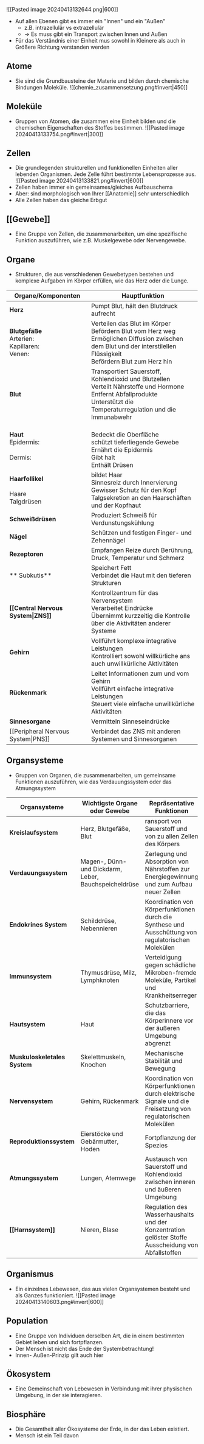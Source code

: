 ![[Pasted image 20240413132644.png|600]]
- Auf allen Ebenen gibt es immer ein "Innen" und ein "Außen"
	- z.B. intrazellulär vs extrazellulär
	- -> Es muss gibt ein Transport zwischen Innen und Außen
- Für das Verständnis einer Einheit mus sowohl in Kleinere als auch in Größere Richtung verstanden werden
## Atome
- Sie sind die Grundbausteine der Materie und bilden durch chemische Bindungen Moleküle.
![[chemie_zusammensetzung.png#invert|450]]
## Moleküle
- Gruppen von Atomen, die zusammen eine Einheit bilden und die chemischen Eigenschaften des Stoffes bestimmen.
![[Pasted image 20240413133754.png#invert|300]]
## Zellen
- Die grundlegenden strukturellen und funktionellen Einheiten aller lebenden Organismen. Jede Zelle führt bestimmte Lebensprozesse aus.
![[Pasted image 20240413133821.png#invert|600]]
- Zellen haben immer ein gemeinsames/gleiches Aufbauschema
- Aber: sind morphologisch von Ihrer [[Anatomie]] sehr unterschiedlich
- Alle Zellen haben das gleiche Erbgut
## [[Gewebe]]
- Eine Gruppe von Zellen, die zusammenarbeiten, um eine spezifische Funktion auszuführen, wie z.B. Muskelgewebe oder Nervengewebe.
## Organe
- Strukturen, die aus verschiedenen Gewebetypen bestehen und komplexe Aufgaben im Körper erfüllen, wie das Herz oder die Lunge.

| Organe/Komponenten                                    | Hauptfunktion                                                                                                                                                                   |
| ----------------------------------------------------- | ------------------------------------------------------------------------------------------------------------------------------------------------------------------------------- |
| **Herz**                                              | Pumpt Blut, hält den Blutdruck aufrecht                                                                                                                                         |
| **Blutgefäße**<br>Arterien: <br>Kapillaren:<br>Venen: | Verteilen das Blut im Körper <br>Befördern Blut vom Herz weg<br>Ermöglichen Diffusion zwischen dem Blut und der interstilellen Flüssigkeit<br>Befördern Blut zum Herz hin       |
| **Blut**                                              | Transportiert Sauerstoff, Kohlendioxid und Blutzellen<br>Verteilt Nährstoffe und Hormone<br>Entfernt Abfallprodukte<br>Unterstützt die Temperaturregulation und die Immunabwehr |
| **Haut**<br>Epidermis:<br><br>Dermis:                 | <br>Bedeckt die Oberfläche<br>schützt tieferliegende Gewebe<br>Ernährt die Epidermis<br>Gibt halt<br>Enthält Drüsen                                                             |
| **Haarfollikel**<br><br>Haare<br>Talgdrüsen           | bildet Haar<br>Sinnesreiz durch Innervierung<br>Gewisser Schutz für den Kopf<br>Talgsekretion an den Haarschäften und der Kopfhaut                                              |
| **Schweißdrüsen**                                     | Produziert Schweiß für Verdunstungskühlung                                                                                                                                      |
| **Nägel**                                             | Schützen und festigen Finger- und Zehennägel                                                                                                                                    |
| **Rezeptoren**                                        | Empfangen Reize durch Berührung, Druck, Temperatur und Schmerz                                                                                                                  |
| ** Subkutis**                                         | Speichert Fett<br>Verbindet die Haut mit den tieferen Strukturen                                                                                                                |
| **[[Central Nervous System\|ZNS]]**                   | Kontrollzentrum für das Nervensystem<br>Verarbeitet Eindrücke<br>Übernimmt kurzzeitig die Kontrolle über die Aktivitäten anderer Systeme                                        |
| **Gehirn**                                            | Vollführt komplexe integrative Leistungen<br>Kontrolliert sowohl willkürliche ans auch unwillkürliche Aktivitäten                                                               |
| **Rückenmark**                                        | Leitet Informationen zum und vom Gehirn<br>Vollführt einfache integrative Leistungen <br>Steuert viele einfache unwillkürliche Aktivitäten                                      |
| **Sinnesorgane**                                      | Vermitteln Sinneseindrücke                                                                                                                                                      |
| [[Peripheral Nervous System\|PNS]]                    | Verbindet das ZNS mit anderen Systemen und Sinnesorganen                                                                                                                        |
## Organsysteme
- Gruppen von Organen, die zusammenarbeiten, um gemeinsame Funktionen auszuführen, wie das Verdauungssystem oder das Atmungssystem

| Organsysteme                 | Wichtigste Organe oder Gewebe                         | Repräsentative Funktionen                                                                                     |
| ---------------------------- | ----------------------------------------------------- | ------------------------------------------------------------------------------------------------------------- |
| **Kreislaufsystem**          | Herz, Blutgefäße, Blut                                | ransport von Sauerstoff und von zu allen Zellen des Körpers                                                   |
| **Verdauungssystem**         | Magen-, Dünn- und Dickdarm, Leber, Bauchspeicheldrüse | Zerlegung und Absorption von Nährstoffen zur Energiegewinnung und zum Aufbau neuer Zellen                     |
| **Endokrines System**        | Schilddrüse, Nebennieren                              | Koordination von Körperfunktionen durch die Synthese und Ausschüttung von regulatorischen Molekülen           |
| **Immunsystem**              | Thymusdrüse, Milz, Lymphknoten                        | Verteidigung gegen schädliche Mikroben-fremde Moleküle, Partikel und Krankheitserreger                        |
| **Hautsystem**               | Haut                                                  | Schutzbarriere, die das Körperinnere vor der äußeren Umgebung abgrenzt                                        |
| **Muskuloskeletales System** | Skelettmuskeln, Knochen                               | Mechanische Stabilität und Bewegung                                                                           |
| **Nervensystem**             | Gehirn, Rückenmark                                    | Koordination von Körperfunktionen durch elektrische Signale und die Freisetzung von regulatorischen Molekülen |
| **Reproduktionssystem**      | Eierstöcke und Gebärmutter, Hoden                     | Fortpflanzung der Spezies                                                                                     |
| **Atmungssystem**            | Lungen, Atemwege                                      | Austausch von Sauerstoff und Kohlendioxid zwischen inneren und äußeren Umgebung                               |
| **[[Harnsystem]]**           | Nieren, Blase                                         | Regulation des Wasserhaushalts und der Konzentration gelöster Stoffe<br>Ausscheidung von Abfallstoffen        |
## Organismus
- Ein einzelnes Lebewesen, das aus vielen Organsystemen besteht und als Ganzes funktioniert.
![[Pasted image 20240413140603.png#invert|600]]
## Population
- Eine Gruppe von Individuen derselben Art, die in einem bestimmten Gebiet leben und sich fortpflanzen.
- Der Mensch ist nicht das Ende der Systembetrachtung!
- Innen- Außen-Prinzip gilt auch hier
## Ökosystem
- Eine Gemeinschaft von Lebewesen in Verbindung mit ihrer physischen Umgebung, in der sie interagieren.
## Biosphäre
- Die Gesamtheit aller Ökosysteme der Erde, in der das Leben existiert.
- Mensch ist ein Teil davon